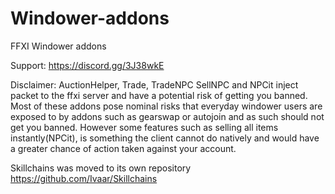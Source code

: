 # Windower-addons
FFXI Windower addons

Support: https://discord.gg/3J38wkE

Disclaimer: AuctionHelper, Trade, TradeNPC SellNPC and NPCit inject packet to the ffxi server and have a potential risk of getting you banned. Most of these addons pose nominal risks that everyday windower users are exposed to by addons such as gearswap or autojoin and as such should not get you banned. However some features such as selling all items instantly(NPCit), is something the client cannot do natively and would have a greater chance of action taken against your account.

Skillchains was moved to its own repository https://github.com/Ivaar/Skillchains
